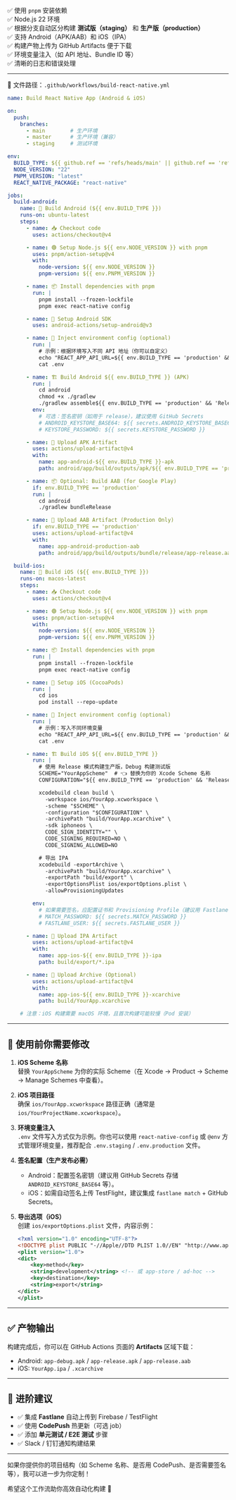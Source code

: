 
✅ 使用 `pnpm` 安装依赖  
✅ Node.js 22 环境  
✅ 根据分支自动区分构建 **测试版（staging）** 和 **生产版（production）**  
✅ 支持 Android（APK/AAB）和 iOS（IPA）  
✅ 构建产物上传为 GitHub Artifacts 便于下载  
✅ 环境变量注入（如 API 地址、Bundle ID 等）  
✅ 清晰的日志和错误处理

---

📁 文件路径：`.github/workflows/build-react-native.yml`

```yaml
name: Build React Native App (Android & iOS)

on:
  push:
    branches:
      - main        # 生产环境
      - master      # 生产环境（兼容）
      - staging     # 测试环境

env:
  BUILD_TYPE: ${{ github.ref == 'refs/heads/main' || github.ref == 'refs/heads/master' && 'production' || 'staging' }}
  NODE_VERSION: "22"
  PNPM_VERSION: "latest"
  REACT_NATIVE_PACKAGE: "react-native"

jobs:
  build-android:
    name: 🤖 Build Android (${{ env.BUILD_TYPE }})
    runs-on: ubuntu-latest
    steps:
      - name: 📥 Checkout code
        uses: actions/checkout@v4

      - name: 🟢 Setup Node.js ${{ env.NODE_VERSION }} with pnpm
        uses: pnpm/action-setup@v4
        with:
          node-version: ${{ env.NODE_VERSION }}
          pnpm-version: ${{ env.PNPM_VERSION }}

      - name: 📦 Install dependencies with pnpm
        run: |
          pnpm install --frozen-lockfile
          pnpm exec react-native config

      - name: 📱 Setup Android SDK
        uses: android-actions/setup-android@v3

      - name: 🧩 Inject environment config (optional)
        run: |
          # 示例：根据环境写入不同 API 地址（你可以自定义）
          echo "REACT_APP_API_URL=${{ env.BUILD_TYPE == 'production' && 'https://api.prod.com' || 'https://api.staging.com' }}" > .env
          cat .env

      - name: 🏗️ Build Android ${{ env.BUILD_TYPE }} (APK)
        run: |
          cd android
          chmod +x ./gradlew
          ./gradlew assemble${{ env.BUILD_TYPE == 'production' && 'Release' || 'Debug' }}
        env:
          # 可选：签名密钥（如用于 release），建议使用 GitHub Secrets
          # ANDROID_KEYSTORE_BASE64: ${{ secrets.ANDROID_KEYSTORE_BASE64 }}
          # KEYSTORE_PASSWORD: ${{ secrets.KEYSTORE_PASSWORD }}

      - name: 💾 Upload APK Artifact
        uses: actions/upload-artifact@v4
        with:
          name: app-android-${{ env.BUILD_TYPE }}-apk
          path: android/app/build/outputs/apk/${{ env.BUILD_TYPE == 'production' && 'release' || 'debug' }}/app-${{ env.BUILD_TYPE == 'production' && 'release' || 'debug' }}.apk

      - name: 📦 Optional: Build AAB (for Google Play)
        if: env.BUILD_TYPE == 'production'
        run: |
          cd android
          ./gradlew bundleRelease

      - name: 💾 Upload AAB Artifact (Production Only)
        if: env.BUILD_TYPE == 'production'
        uses: actions/upload-artifact@v4
        with:
          name: app-android-production-aab
          path: android/app/build/outputs/bundle/release/app-release.aab

  build-ios:
    name: 🍏 Build iOS (${{ env.BUILD_TYPE }})
    runs-on: macos-latest
    steps:
      - name: 📥 Checkout code
        uses: actions/checkout@v4

      - name: 🟢 Setup Node.js ${{ env.NODE_VERSION }} with pnpm
        uses: pnpm/action-setup@v4
        with:
          node-version: ${{ env.NODE_VERSION }}
          pnpm-version: ${{ env.PNPM_VERSION }}

      - name: 📦 Install dependencies with pnpm
        run: |
          pnpm install --frozen-lockfile
          pnpm exec react-native config

      - name: 🍎 Setup iOS (CocoaPods)
        run: |
          cd ios
          pod install --repo-update

      - name: 🧩 Inject environment config (optional)
        run: |
          # 示例：写入不同环境变量
          echo "REACT_APP_API_URL=${{ env.BUILD_TYPE == 'production' && 'https://api.prod.com' || 'https://api.staging.com' }}" > .env
          cat .env

      - name: 🏗️ Build iOS ${{ env.BUILD_TYPE }}
        run: |
          # 使用 Release 模式构建生产版，Debug 构建测试版
          SCHEME="YourAppScheme"  # 👈 替换为你的 Xcode Scheme 名称
          CONFIGURATION="${{ env.BUILD_TYPE == 'production' && 'Release' || 'Debug' }}"

          xcodebuild clean build \
            -workspace ios/YourApp.xcworkspace \
            -scheme "$SCHEME" \
            -configuration "$CONFIGURATION" \
            -archivePath "build/YourApp.xcarchive" \
            -sdk iphoneos \
            CODE_SIGN_IDENTITY="" \
            CODE_SIGNING_REQUIRED=NO \
            CODE_SIGNING_ALLOWED=NO

          # 导出 IPA
          xcodebuild -exportArchive \
            -archivePath "build/YourApp.xcarchive" \
            -exportPath "build/export" \
            -exportOptionsPlist ios/exportOptions.plist \
            -allowProvisioningUpdates

        env:
          # 如果需要签名，应配置证书和 Provisioning Profile（建议用 Fastlane 或 Secrets）
          # MATCH_PASSWORD: ${{ secrets.MATCH_PASSWORD }}
          # FASTLANE_USER: ${{ secrets.FASTLANE_USER }}

      - name: 💾 Upload IPA Artifact
        uses: actions/upload-artifact@v4
        with:
          name: app-ios-${{ env.BUILD_TYPE }}-ipa
          path: build/export/*.ipa

      - name: 📁 Upload Archive (Optional)
        uses: actions/upload-artifact@v4
        with:
          name: app-ios-${{ env.BUILD_TYPE }}-xcarchive
          path: build/YourApp.xcarchive

    # 注意：iOS 构建需要 macOS 环境，且首次构建可能较慢（Pod 安装）

```

---

## 📌 使用前你需要修改

1. **iOS Scheme 名称**  
   替换 `YourAppScheme` 为你的实际 Scheme（在 Xcode → Product → Scheme → Manage Schemes 中查看）。

2. **iOS 项目路径**  
   确保 `ios/YourApp.xcworkspace` 路径正确（通常是 `ios/YourProjectName.xcworkspace`）。

3. **环境变量注入**  
   `.env` 文件写入方式仅为示例。你也可以使用 `react-native-config` 或 `@env` 方式管理环境变量，推荐配合 `.env.staging` / `.env.production` 文件。

4. **签名配置（生产发布必需）**  
   - Android：配置签名密钥（建议用 GitHub Secrets 存储 `ANDROID_KEYSTORE_BASE64` 等）。
   - iOS：如需自动签名上传 TestFlight，建议集成 `fastlane match` + GitHub Secrets。

5. **导出选项（iOS）**  
   创建 `ios/exportOptions.plist` 文件，内容示例：

   ```xml
   <?xml version="1.0" encoding="UTF-8"?>
   <!DOCTYPE plist PUBLIC "-//Apple//DTD PLIST 1.0//EN" "http://www.apple.com/DTDs/PropertyList-1.0.dtd">
   <plist version="1.0">
   <dict>
       <key>method</key>
       <string>development</string> <!-- 或 app-store / ad-hoc -->
       <key>destination</key>
       <string>export</string>
   </dict>
   </plist>
   ```

---

## ✅ 产物输出

构建完成后，你可以在 GitHub Actions 页面的 **Artifacts** 区域下载：

- Android: `app-debug.apk` / `app-release.apk` / `app-release.aab`
- iOS: `YourApp.ipa` / `.xcarchive`

---

## 🚀 进阶建议

- ✅ 集成 **Fastlane** 自动上传到 Firebase / TestFlight
- ✅ 使用 **CodePush** 热更新（可选 job）
- ✅ 添加 **单元测试 / E2E 测试** 步骤
- ✅ Slack / 钉钉通知构建结果

---

如果你提供你的项目结构（如 Scheme 名称、是否用 CodePush、是否需要签名等），我可以进一步为你定制！

希望这个工作流助你高效自动化构建 🚀
